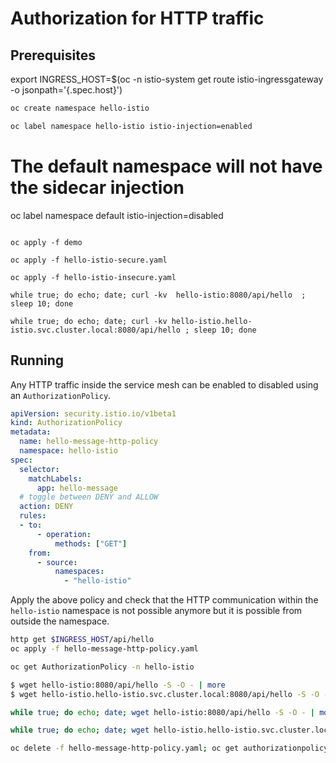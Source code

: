 # Authorization for HTTP traffic


## Prerequisites

export INGRESS_HOST=$(oc -n istio-system get route istio-ingressgateway -o jsonpath='{.spec.host}')

```bash
oc create namespace hello-istio

oc label namespace hello-istio istio-injection=enabled

```

# The default namespace will not have the sidecar injection
oc label namespace default istio-injection=disabled

```

oc apply -f demo

oc apply -f hello-istio-secure.yaml

oc apply -f hello-istio-insecure.yaml

while true; do echo; date; curl -kv  hello-istio:8080/api/hello  ; sleep 10; done

while true; do echo; date; curl -kv hello-istio.hello-istio.svc.cluster.local:8080/api/hello ; sleep 10; done

```

## Running

Any HTTP traffic inside the service mesh can be enabled to disabled using an `AuthorizationPolicy`.

```yaml
apiVersion: security.istio.io/v1beta1
kind: AuthorizationPolicy
metadata:
  name: hello-message-http-policy
  namespace: hello-istio
spec:
  selector:
    matchLabels:
      app: hello-message
  # toggle between DENY and ALLOW
  action: DENY
  rules:
  - to:
      - operation:
          methods: ["GET"]
    from:
      - source:
          namespaces:
            - "hello-istio"
```

Apply the above policy and check that the HTTP communication within the `hello-istio` namespace is not possible anymore but it is possible from outside the namespace.

```bash
http get $INGRESS_HOST/api/hello
oc apply -f hello-message-http-policy.yaml

oc get AuthorizationPolicy -n hello-istio

$ wget hello-istio:8080/api/hello -S -O - | more
$ wget hello-istio.hello-istio.svc.cluster.local:8080/api/hello -S -O - | more

while true; do echo; date; wget hello-istio:8080/api/hello -S -O - | more ; sleep 10; done

while true; do echo; date; wget hello-istio.hello-istio.svc.cluster.local:8080/api/hello -S -O - | more ; sleep 10; done

oc delete -f hello-message-http-policy.yaml; oc get authorizationpolicy

```

















